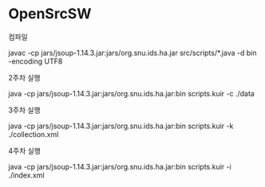 # OpenSrcSW

컴파일

javac -cp jars/jsoup-1.14.3.jar:jars/org.snu.ids.ha.jar src/scripts/*.java -d bin -encoding UTF8

2주차 실행

java -cp jars/jsoup-1.14.3.jar:jars/org.snu.ids.ha.jar:bin scripts.kuir -c ./data

3주차 실행

java -cp jars/jsoup-1.14.3.jar:jars/org.snu.ids.ha.jar:bin scripts.kuir -k ./collection.xml

4주차 실행

java -cp jars/jsoup-1.14.3.jar:jars/org.snu.ids.ha.jar:bin scripts.kuir -i ./index.xml
